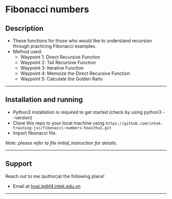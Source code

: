 
# Fibonacci numbers

## Description

- These functions for those who would like to understand recursion through practicing Fibonacci examples.
- Method used:
    + Waypoint 1: Direct Recursive Function
    + Waypoint 2: Tail Recursive Function
    + Waypoint 3: Iterative Function
    + Waypoint 4: Memoize the Direct Recursive Function
    + Waypoint 5: Calculate the Golden Ratio

---

## Installation and running

- Python3 installation is required to get started (check by using python3 --version)
- Clone this repo to your local machine using `https://github.com/intek-training-jsc/fibonacci-numbers-hoaithu1.git`
- Import fibonacci file.

_Note: please refer to file initial_instruction for details._

---

## Support

Reach out to me (author)at the following place!

- Email at hoai.le@f4.intek.edu.vn

---
